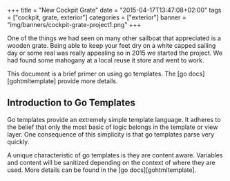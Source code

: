 +++
title = "New Cockpit Grate"
date = "2015-04-17T13:47:08+02:00"
tags = ["cockpit, grate, exterior"]
categories = ["exterior"]
banner = "img/banners/cockpit-grate-project1.png"
+++

One of the things we had seen on many other sailboat that appreciated is a wooden grate. Being able to keep your feet dry on a white capped sailing day or some real was really appealing so in 2015 we started the project. We had found some mahogany at a local reuse it store and went to work.

This document is a brief primer on using go templates. The [go docs][gohtmltemplate]
provide more details.

## Introduction to Go Templates

Go templates provide an extremely simple template language. It adheres to the
belief that only the most basic of logic belongs in the template or view layer.
One consequence of this simplicity is that go templates parse very quickly.

A unique characteristic of go templates is they are content aware. Variables and
content will be sanitized depending on the context of where they are used. More
details can be found in the [go docs][gohtmltemplate].


